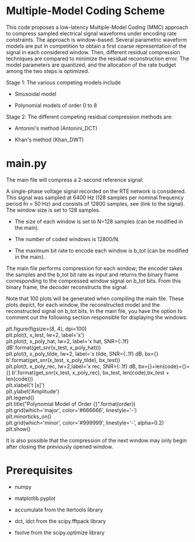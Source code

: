 # Multiple-Model Coding Scheme


This code proposes a low-latency Multiple-Model Coding (MMC) approach to compress sampled electrical signal
waveforms under encoding rate constraints. The approach is window-based. Several parametric waveform models
are put in competition to obtain a first coarse representation of the signal in each considered window. Then, different
residual compression techniques are compared to minimize the residual reconstruction error. The model parameters
are quantized, and the allocation of the rate budget among the two steps is optimized.



Stage 1: The various competing models include

- Sinusoidal model


- Polynomial models of order 0 to 8



Stage 2: The different competing residual compression methods are:

- Antonini's method (Antonini_DCT)


- Khan's method (Khan_DWT)



# main.py
The main file will compress a 2-second reference signal:

A single-phase voltage signal recorded on the RTE network is considered. This signal was sampled at
6400 Hz (128 samples per nominal frequency period fn = 50 Hz) and consists of 12800 samples, see (link to the signal). The window size is set to 128 samples.

- The size of each window is set to N=128 samples (can be modified in the main).


- The number of coded windows is 12800/N.


- The maximum bit rate to encode each window is b_tot (can be modified in the main).

The main file performs compression for each window; the encoder takes the samples and the b_tot bit rate as input and returns the binary frame corresponding to the compressed window signal on b_tot bits.
From this binary frame, the decoder reconstructs the signal.



Note that 100 plots will be generated when compiling the main file. These plots depict, for each window, the reconstructed model and the reconstructed signal on b_tot bits. In the main file, you have the option to comment out the following section responsible for displaying the windows:


plt.figure(figsize=(8, 4), dpi=100)  
plt.plot(t, x_test, lw=2, label='x')  
plt.plot(t, x_poly_hat, lw=2, label='x hat, SNR={:.1f} dB'.format(get_snr(x_test, x_poly_hat)))  
plt.plot(t, x_poly_tilde, lw=2, label='x tilde, SNR={:.1f} dB, bx={} b'.format(get_snr(x_test, x_poly_tilde), bx_test))  
plt.plot(t, x_poly_rec, lw=2,label='x rec, SNR={:.1f} dB, bx={}+len(code)={}={} b'.format(get_snr(x_test, x_poly_rec), bx_test, len(code),bx_test + len(code)))  
plt.xlabel('t [s]')  
plt.ylabel('Amplitude')  
plt.legend()  
plt.title("Polynomial Model of Order {}".format(order))  
plt.grid(which='major', color='#666666', linestyle='-')  
plt.minorticks_on()  
plt.grid(which='minor', color='#999999', linestyle='-', alpha=0.2)  
plt.show()  

It is also possible that the compression of the next window may only begin after closing the previously opened window.



# Prerequisites

- numpy


- matplotlib.pyplot


- accumulate from the itertools library


- dct, idct from the scipy.fftpack library


- fsolve from the scipy.optimize library
